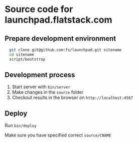 # Source code for launchpad.flatstack.com

## Prepare development environment

```bash
  git clone git@github.com:fs/launchpad.git sitename
  cd sitename
  script/bootstrap
```
## Development process

1. Start server with `bin/server`
2. Make changes in the `source` folder
3. Checkout results in the browser on `http://localhost:4567`

## Deploy

Run `bin/deploy`

Make sure you have specified correct `source/CNAME`
